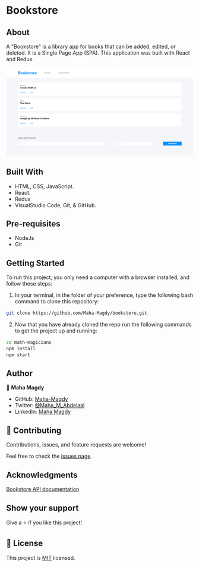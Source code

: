 # Bookstore

## About

A "Bookstore" is a library app for books that can be added, edited, or deleted. It is a Single Page App (SPA). This application was built with React and Redux.

![screenshot](app_screenshot.png)
## Built With

- HTML, CSS, JavaScript.
- React.
- Redux
- VisualStudio Code, Git, & GitHub.

<!-- ## Live Demo

[Live Demo Link]( https://maha-magdy.github.io/egyptian-food-world/ ) -->

## Pre-requisites

- NodeJs
- Git
## Getting Started

To run this project, you only need a computer with a browser installed, and follow these steps:


1. In your terminal, in the folder of your preference, type the following bash command to clone this repository:

```sh
git clone https://github.com/Maha-Magdy/bookstore.git
```

2. Now that you have already cloned the repo run the following commands to get the project up and running:
```sh
cd math-magicians
npm install
npm start
```
## Author

👤 **Maha Magdy**

- GitHub: [Maha-Magdy](https://github.com/Maha-Magdy)
- Twitter: [@Maha_M_Abdelaal](https://twitter.com/Maha_M_Abdelaal)
- LinkedIn: [Maha Magdy](https://www.linkedin.com/in/maha-magdy-abdelaal/)

## 🤝 Contributing

Contributions, issues, and feature requests are welcome!

Feel free to check the [issues page](https://github.com/Maha-Magdy/bookstore/issues).

## Acknowledgments

[Bookstore API documentation](https://www.notion.so/Bookstore-API-51ea269061f849118c65c0a53e88a739)
## Show your support

Give a ⭐️ if you like this project!

## 📝 License

This project is [MIT](./LICENSE) licensed.